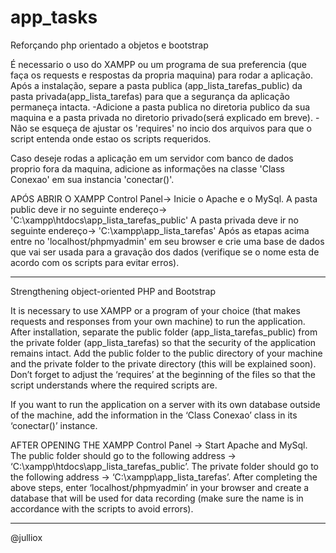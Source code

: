 # app_tasks
Reforçando php orientado a objetos e bootstrap 

É necessario o uso do XAMPP ou um programa de sua preferencia (que faça os requests e respostas da propria maquina) para rodar a aplicação.
Após a instalação, separe a pasta publica (app_lista_tarefas_public) da pasta privada(app_lista_tarefas) para que a segurança da aplicação permaneça intacta.
-Adicione a pasta publica no diretoria publico da sua maquina e a pasta privada no diretorio privado(será explicado em breve).
-Não se esqueça de ajustar os 'requires' no incio dos arquivos para que o script entenda onde estao os scripts requeridos.

Caso deseje rodas a aplicação em um servidor com banco de dados proprio fora da maquina, adicione as informações na classe 'Class Conexao' em sua instancia 'conectar()'. 

APÓS ABRIR O XAMPP Control Panel->
Inicie o Apache e o MySql.
A pasta public deve ir no seguinte endereço-> 'C:\xampp\htdocs\app_lista_tarefas_public'
A pasta privada deve ir no seguinte endereço-> 'C:\xampp\app_lista_tarefas'
Após as etapas acima entre no 'localhost/phpmyadmin' em seu browser e crie uma base de dados que vai ser usada para a gravação dos dados (verifique se o nome esta de acordo com os scripts para evitar erros).


________________________________________________________________________________________________________________________________________________________________________________________________________________

Strengthening object-oriented PHP and Bootstrap

It is necessary to use XAMPP or a program of your choice (that makes requests and responses from your own machine) to run the application. 
After installation, separate the public folder (app_lista_tarefas_public) from the private folder (app_lista_tarefas) so that the security of the application remains intact. 
Add the public folder to the public directory of your machine and the private folder to the private directory (this will be explained soon). 
Don’t forget to adjust the ‘requires’ at the beginning of the files so that the script understands where the required scripts are.

If you want to run the application on a server with its own database outside of the machine, add the information in the ‘Class Conexao’ class in its ‘conectar()’ instance.

AFTER OPENING THE XAMPP Control Panel -> 
Start Apache and MySql. 
The public folder should go to the following address -> ‘C:\xampp\htdocs\app_lista_tarefas_public’. 
The private folder should go to the following address -> ‘C:\xampp\app_lista_tarefas’. 
After completing the above steps, enter ‘localhost/phpmyadmin’ in your browser and create a database that will be used for data recording (make sure the name is in accordance with the scripts to avoid errors).


__________________________________________________________________________________________________________________________________________________________________________________________________________________
@julliox
